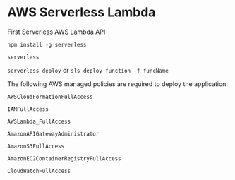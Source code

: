 # AWS Serverless Lambda
First Serverless AWS Lambda API

`npm install -g serverless`

`serverless`

`serverless deploy` or `sls deploy function -f funcName`

The following AWS managed policies are required to deploy the application:

    AWSCloudFormationFullAccess

    IAMFullAccess

    AWSLambda_FullAccess

    AmazonAPIGatewayAdministrator

    AmazonS3FullAccess

    AmazonEC2ContainerRegistryFullAccess

    CloudWatchFullAccess 
